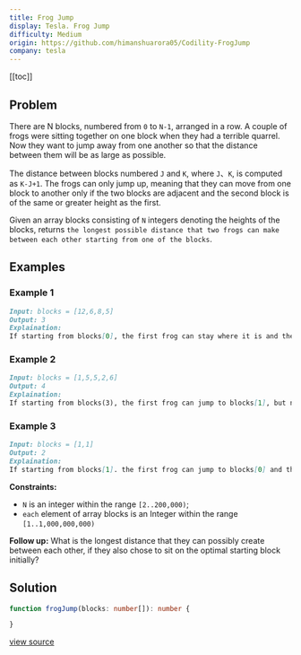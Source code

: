 ```yaml
---
title: Frog Jump
display: Tesla. Frog Jump
difficulty: Medium
origin: https://github.com/himanshuarora05/Codility-FrogJump
company: tesla
---
```


[[toc]]

## Problem

There are N blocks, numbered from `0` to `N-1`, arranged in a row. A couple of frogs were sitting together on one block when they had a terrible quarrel. Now they want to jump away from one another so that the distance between them will be as large as possible.

The distance between blocks numbered `J` and `K`, where `J`、`K`, is computed as `K-J+1`. The frogs can only jump up, meaning that they can move from one block to another only if the two blocks are adjacent and the second block is of the same or greater height as the first.

Given an array blocks consisting of `N` integers denoting the heights of the blocks, returns `the longest possible distance that two frogs can make between each other starting from one of the blocks`.

## Examples

### Example 1

```md
Input: blocks = [12,6,8,5]
Output: 3
Explaination:
If starting from blocks[0], the first frog can stay where it is and the second frog can jump to blocks[2] (but not to blocks[3]).
```

### Example 2

```md
Input: blocks = [1,5,5,2,6]
Output: 4
Explaination:
If starting from blocks(3), the first frog can jump to blocks[1], but not blocks[0], and the second frog can jump to blocks[4].
```

### Example 3

```md
Input: blocks = [1,1]
Output: 2
Explaination:
If starting from blocks[1]. the first frog can jump to blocks[0] and the second frog can stay where it is. Starting from blocks[0] would result in the same distance.
```

**Constraints:**

- `N` is an integer within the range `[2..200,000)`;
- `each` element of array blocks is an Integer within the range `[1..1,000,000,000)`

**Follow up:** What is the longest distance that they can possibly create between each other, if they also chose to sit on the optimal starting block initially?

## Solution

```ts
function frogJump(blocks: number[]): number {

}
```

[view source](https://github.com/himanshuarora05/Codility-FrogJump)
